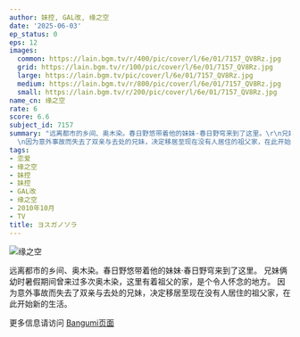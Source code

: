 ```yaml
---
author: 妹控, GAL改, 缘之空
date: '2025-06-03'
ep_status: 0
eps: 12
images:
  common: https://lain.bgm.tv/r/400/pic/cover/l/6e/01/7157_QV8Rz.jpg
  grid: https://lain.bgm.tv/r/100/pic/cover/l/6e/01/7157_QV8Rz.jpg
  large: https://lain.bgm.tv/pic/cover/l/6e/01/7157_QV8Rz.jpg
  medium: https://lain.bgm.tv/r/800/pic/cover/l/6e/01/7157_QV8Rz.jpg
  small: https://lain.bgm.tv/r/200/pic/cover/l/6e/01/7157_QV8Rz.jpg
name_cn: 缘之空
rate: 6
score: 6.6
subject_id: 7157
summary: "远离都市的乡间、奥木染。春日野悠带着他的妹妹·春日野穹来到了这里。\r\n兄妹俩幼时暑假期间曾来过多次奥木染，这里有着祖父的家，是个令人怀念的地方。\r\
  \n因为意外事故而失去了双亲与去处的兄妹，决定移居至现在没有人居住的祖父家，在此开始新的生活。\r"
tags:
- 恋爱
- 缘之空
- 妹控
- 妹控
- GAL改
- 缘之空
- 2010年10月
- TV
title: ヨスガノソラ
---
```


![缘之空](https://lain.bgm.tv/r/400/pic/cover/l/6e/01/7157_QV8Rz.jpg)

远离都市的乡间、奥木染。春日野悠带着他的妹妹·春日野穹来到了这里。
兄妹俩幼时暑假期间曾来过多次奥木染，这里有着祖父的家，是个令人怀念的地方。
因为意外事故而失去了双亲与去处的兄妹，决定移居至现在没有人居住的祖父家，在此开始新的生活。

更多信息请访问 [Bangumi页面](https://bgm.tv/subject/7157)